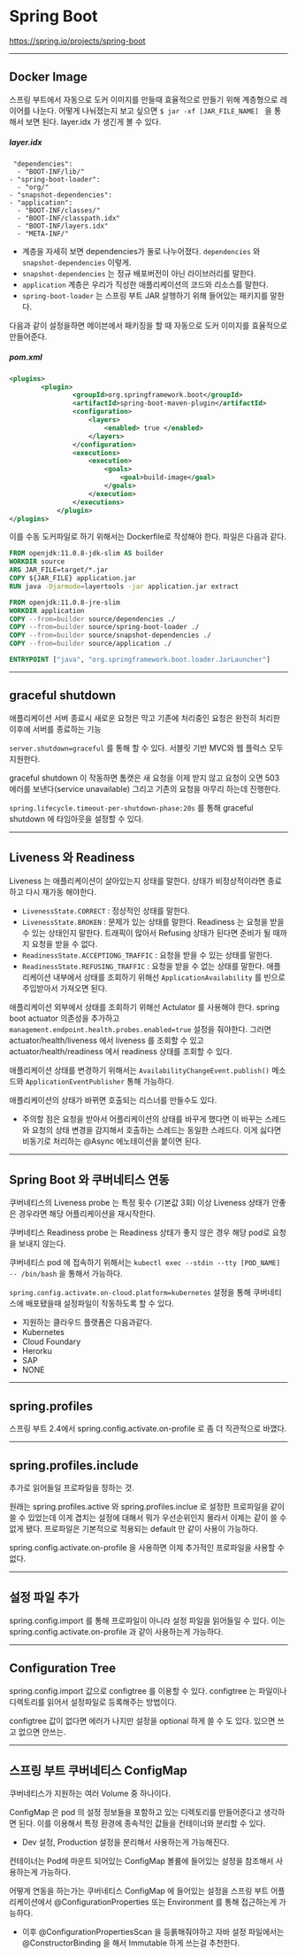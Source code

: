 # Spring Boot 

https://spring.io/projects/spring-boot

***

## Docker Image

스프링 부트에서 자동으로 도커 이미지를 만들때 효율적으로 만들기 위해 계층형으로 레이어를 나눈다. 어떻게 나눠졌는지 보고 싶으면 `$ jar -xf [JAR_FILE_NAME] ` 을 통해서 보면 된다. layer.idx 가 생긴게 볼 수 있다. 

##### layer.idx

```
 "dependencies":
  - "BOOT-INF/lib/"
- "spring-boot-loader":
  - "org/"
- "snapshot-dependencies":
- "application":
  - "BOOT-INF/classes/"
  - "BOOT-INF/classpath.idx"
  - "BOOT-INF/layers.idx"
  - "META-INF/"
```

- 계층을 자세히 보면 dependencies가 둘로 나누어졌다. `dependencies` 와 `snapshot-dependencies` 이렇게. 
- `snapshot-dependencies` 는 정규 배포버전이 아닌 라이브러리를 말한다.  
- `application` 계층은 우리가 직성한 애플리케이션의 코드와 리소스를 말한다. 
- `spring-boot-loader` 는 스프링 부트 JAR 살행하기 위해 들어있는 패키지를 말한다. 


다음과 같이 설정을하면 메이븐에서 패키징을 할 때 자동으로 도커 이미지를 효율적으로 만들어준다. 

##### pom.xml

```xml
<plugins>
		<plugin>
				<groupId>org.springframework.boot</groupId>
				<artifactId>spring-boot-maven-plugin</artifactId>
				<configuration>
					<layers>
						<enabled> true </enabled>
					</layers>
				</configuration>
				<executions>
					<execution>
						<goals>
							<goal>build-image</goal>
						</goals>
					</execution>
				</executions>
			</plugin>
</plugins>
```

이를 수동 도커파일로 하기 위해서는 Dockerfile로 작성해야 한다. 파일은 다음과 같다. 

```dockerfile
FROM openjdk:11.0.8-jdk-slim AS builder
WORKDIR source
ARG JAR_FILE=target/*.jar
COPY ${JAR_FILE} application.jar
RUN java -Djarmode=layertools -jar application.jar extract

FROM openjdk:11.0.8-jre-slim
WORKDIR application
COPY --from=builder source/dependencies ./
COPY --from=builder source/spring-boot-loader ./
COPY --from=builder source/snapshot-dependencies ./
COPY --from=builder source/application ./

ENTRYPOINT ["java", "org.springframework.boot.loader.JarLauncher"]
```

***

## graceful shutdown

애플리케이션 서버 종료시 새로운 요청은 막고 기존에 처리중인 요청은 완전히 처리한 이후에 서버를 종료하는 기능

`server.shutdown=graceful` 를 통해 할 수 있다. 서블릿 기반 MVC와 웹 플럭스 모두 지원한다. 

graceful shutdown 이 작동하면 톰캣은 새 요청을 이제 받지 않고 요청이 오면 503 에러를 보낸다(service unavailable) 그리고 기존의 요청을 마무리 하는데 진행한다. 

`spring.lifecycle.timeout-per-shutdown-phase:20s` 를 통해 graceful shutdown 에 타임아웃을 설정할 수 있다. 

***

## Liveness 와 Readiness

Liveness 는 애플리케이션이 살아있는지 상태를 말한다. 상태가 비정상적이라면 종료하고 다시 재가동 해야한다.
  - `LivenessState.CORRECT` : 정상적인 상태를 말한다.
  - `LivenessState.BROKEN` : 문제가 있는 상태를 말한다.
Readiness 는 요청을 받을 수 있는 상태인지 말한다. 트래픽이 많아서 Refusing 상태가 된다면 준비가 될 때까지 요청을 받을 수 없다.
  - `ReadinessState.ACCEPTIONG_TRAFFIC` : 요청을 받을 수 있는 상태를 말한다. 
  - `ReadinessState.REFUSING_TRAFFIC` : 요청을 받을 수 없는 상태를 말한다. 
애플리케이션 내부에서 상태를 조회하기 위해선 `ApplicationAvailability` 를 빈으로 주입받아서 가져오면 된다. 

애플리케이션 외부에서 상태를 조회하기 위해선 Actulator 를 사용해야 한다. spring boot actuator 의존성을 추가하고 `management.endpoint.health.probes.enabled=true` 설정을 줘야한다. 그러면 actuator/health/liveness 에서 liveness 를 조회할 수 있고 actuator/health/readiness 에서 readiness 상태를 조회할 수 있다. 

애플리케이션 상태를 변경하기 위해서는 `AvailabilityChangeEvent.publish()` 메소드와 `ApplicationEventPublisher` 통해 가능하다. 

애플리케이션의 상태가 바뀌면 호출되는 리스너를 만들수도 있다. 
- 주의할 점은 요청을 받아서 어플리케이션의 상태를 바꾸게 했다면 이 바꾸는 스레드와 요청의 상태 변경을 감지해서 호출하는 스레드는 동일한 스레드다. 이게 싫다면 비동기로 처리하는 @Async 에노테이션을 붙이면 된다. 

***

## Spring Boot 와 쿠버네티스 연동 

쿠버네티스의 Liveness probe 는 특정 횟수 (기본값 3회) 이상 Liveness 상태가 안좋은 경우라면 해당 어플리케이션을 재시작한다. 

쿠버네티스 Readiness probe 는 Readiness 상태가 좋지 않은 경우 해당 pod로 요청을 보내지 않는다. 

쿠버네티스 pod 에 접속하기 위해서는 `kubectl exec --stdin --tty [POD_NAME] -- /bin/bash` 을 통해서 가능하다. 

`spring.config.activate.on-cloud.platform=kubernetes` 설정을 통해 쿠버네티스에 배포됐을때 설정파일이 작동하도록 할 수 있다. 
 - 지원하는 클라우드 플랫폼은 다음과같다.
 - Kubernetes
 - Cloud Foundary
 - Herorku
 - SAP
 - NONE

***

## spring.profiles

스프링 부트 2.4에서 spring.config.activate.on-profile 로 좀 더 직관적으로 바꼈다. 

***

## spring.profiles.include

추가로 읽어들일 프로파일을 정하는 것.

원래는 spring.profiles.active 와 spring.profiles.inclue 로 설정한 프로파일을 같이 쓸 수 있었는데 이게 겹치는 설정에 대해서 뭐가 우선순위인지 몰라서 이제는 같이 쓸 수 없게 됐다. 프로파일은 기본적으로 적용되는 default 만 같이 사용이 가능하다. 

spring.config.activate.on-profile 을 사용하면 이제 추가적인 프로파일을 사용할 수 없다. 

***

## 설정 파일 추가 

spring.config.import 를 통해 프로파일이 아니라 설정 파일을 읽어들일 수 있다. 이는 spring.config.activate.on-profile 과 같이 사용하는게 가능하다. 

***

## Configuration Tree

spring.config.import 값으로 configtree 를 이용할 수 있다. configtree 는 파일이나 디렉토리를 읽어서 설정파일로 등록해주는 방법이다.  

configtree 값이 없다면 에러가 나지만 설정을 optional 하게 쓸 수 도 있다. 있으면 쓰고 없으면 안쓰는. 

***

## 스프링 부트 쿠버네티스 ConfigMap

쿠버네티스가 지원하는 여러 Volume 중 하나이다. 

ConfigMap 은 pod 의 설정 정보들을 포함하고 있는 디렉토리를 만들어준다고 생각하면 된다. 이를 이용해서 특정 환경에 종속적인 값들을 컨테이너와 분리할 수 있다. 
  - Dev 설정, Production 설정을 분리해서 사용하는게 가능해진다. 

컨테이너는 Pod에 마운트 되어있는 ConfigMap 볼륨에 들어있는 설정을 참조해서 사용하는게 가능하다. 

어떻게 연동을 하는가는 쿠버네티스 ConfigMap 에 들어있는 설정을 스프링 부트 어플리케이션에서 @ConfigurationProperties 또는 Environment 를 통해 접근하는게 가능하다. 
- 이후 @ConfigurationPropertiesScan 을 등롥해줘야하고 자바 설정 파일에서는 @ConstructorBinding 을 해서 Immutable 하게 쓰는걸 추천한다. 
  

